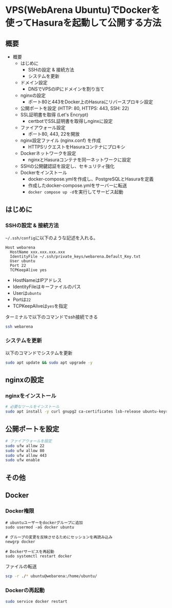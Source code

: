 # VPS(WebArena Ubuntu)でDockerを使ってHasuraを起動して公開する方法

## 概要

- 概要
  - はじめに
    - SSHの設定 & 接続方法
    - システムを更新
  - ドメイン設定
    - DNSでVPSのIPにドメインを割り当て
  - nginxの設定
    - ポート80と443をDocker上のHasuraにリバースプロキシ設定
  - 公開ポートを設定 (HTTP: 80, HTTPS: 443, SSH: 22)
  - SSL証明書を取得 (Let's Encrypt)
    - certbotでSSL証明書を取得しnginxに設定
  - ファイアウォール設定
    - ポート80, 443, 22を開放
  - nginx設定ファイル (nginx.conf) を作成
    - HTTPSリクエストをHasuraコンテナにプロキシ
  - Dockerネットワークを設定
    - nginxとHasuraコンテナを同一ネットワークに設定
  - SSHの公開鍵認証を設定し、セキュリティ強化
  - Dockerをインストール
    - docker-compose.ymlを作成し、PostgreSQLとHasuraを定義
    - 作成したdocker-compose.ymlをサーバーに転送
    - `docker compose up -d`を実行してサービス起動

## はじめに

### SSHの設定 & 接続方法

`~/.ssh/config`に以下のような記述を入れる。

```config
Host webarena
  HostName xxx.xxx.xxx.xxx
  IdentityFile ~/.ssh/private_keys/webarena.Default_Key.txt
  User ubuntu
  Port 22
  TCPKeepAlive yes
```

- HostNameはIPアドレス
- IdentityFileはキーファイルのパス
- Userは`ubuntu`
- Portは`22`
- TCPKeepAliveは`yes`を指定

ターミナルで以下のコマンドでssh接続できる

```sh
ssh webarena
```

### システムを更新

以下のコマンドでシステムを更新

```sh
sudo apt update && sudo apt upgrade -y
```

## nginxの設定

### nginxをインストール

```sh
# 必要なツールをインストール
sudo apt install -y curl gnupg2 ca-certificates lsb-release ubuntu-keyring
```

## 公開ポートを設定

```sh
# ファイアウォールを設定
sudo ufw allow 22
sudo ufw allow 80
sudo ufw allow 443
sudo ufw enable
```

## その他

## Docker

### Docker権限

```ssh
# ubuntuユーザーをdockerグループに追加
sudo usermod -aG docker ubuntu

# グループの変更を反映させるためにセッションを再読み込み
newgrp docker

# Dockerサービスを再起動
sudo systemctl restart docker
```

ファイルの転送

```sh
scp -r ./* ubuntu@webarena:/home/ubuntu/
```

### Dockerの再起動

```sh
sudo service docker restart
```
